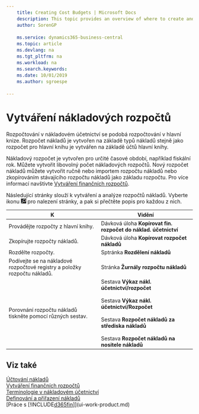 ```yaml
---
    title: Creating Cost Budgets | Microsoft Docs
    description: This topic provides an overview of where to create and analyze cost budgets.
    author: SorenGP

    ms.service: dynamics365-business-central
    ms.topic: article
    ms.devlang: na
    ms.tgt_pltfrm: na
    ms.workload: na
    ms.search.keywords:
    ms.date: 10/01/2019
    ms.author: sgroespe

---
```

# Vytváření nákladových rozpočtů
Rozpočtování v nákladovém účetnictví se podobá rozpočtování v hlavní knize. Rozpočet nákladů je vytvořen na základě typů nákladů stejně jako rozpočet pro hlavní knihu je vytvářen na základě účtů hlavní knihy.

Nákladový rozpočet je vytvořen pro určité časové období, například fiskální rok. Můžete vytvořit libovolný počet nákladových rozpočtů. Nový rozpočet nákladů můžete vytvořit ručně nebo importem rozpočtu nákladů nebo zkopírováním stávajícího rozpočtu nákladů jako základu rozpočtu. Pro více informací navštivte [Vytváření finančních rozpočtů](finance-how-create-budgets.md).

Následující stránky slouží k vytváření a analýze rozpočtů nákladů. Vyberte ikonu ![Žárovky, která otevře funkci Řekněte mi](media/ui-search/search_small.png "Řekněte mi, co chcete dělat") pro nalezení stránky, a pak si přečtěte popis pro každou z nich.

| K | Vidění |
|--------|---------|  
| Provádějte rozpočty z hlavní knihy. | Dávková úloha **Kopírovat fin. rozpočet do náklad. účetnictví** |
| Zkopírujte rozpočty nákladů. | Dávková úloha **Kopírovat rozpočet nákladů** |
| Rozdělte rozpočty. | Sptránka **Rozdělení nákladů** |
| Podívejte se na nákladové rozpočtové registry a položky rozpočtu nákladů. | Stránka **Žurnály rozpočtu nákladů** |
| Porovnání rozpočtu nákladů tiskněte pomocí různých sestav. | Sestava **Výkaz nákl. účetnictví/rozpočet**<br /><br /> Sestava **Výkaz nákl. účetnictví/Rozpočet**<br /><br /> Sestava **Rozpočet nákladů za střediska nákladů**<br /><br /> Sestava **Rozpočet nákladů na nositele nákladů** |

## Viz také
[Účtování nákladů](finance-manage-cost-accounting.md)  
[Vytváření finančních rozpočtů](finance-how-create-budgets.md)  
[Terminologie v nákladovém účetnictví](finance-terminology-in-cost-accounting.md)  
[Definování a přiřazení nákladů](finance-define-and-allocate-costs.md)  
[Práce s [!INCLUDE[d365fin](includes/d365fin_md.md)]](ui-work-product.md)
